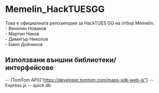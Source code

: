 # Memelin_HackTUESGG
Това е официалната репозитория за HackTUES GG на отбор Memelin:<br>
    - Венелин Новаков<br>
    - Мартин Наков<br>
    - Димитър Николов<br>
    - Емил Дойчинов<br>

## Използвани външни библиотеки/интерфейсове
-- (TomTom API)["https://developer.tomtom.com/maps-sdk-web-js"]
-- Express.js
-- quick.db
